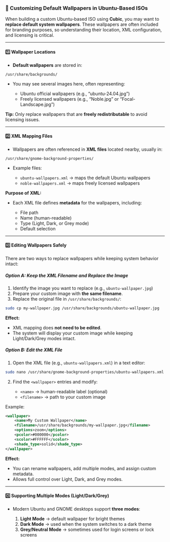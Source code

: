 
### 🌄 Customizing Default Wallpapers in Ubuntu-Based ISOs

When building a custom Ubuntu-based ISO using **Cubic**, you may want to **replace default system wallpapers**. These wallpapers are often included for branding purposes, so understanding their location, XML configuration, and licensing is critical.

---

#### 1️⃣ Wallpaper Locations

* **Default wallpapers** are stored in:

```text
/usr/share/backgrounds/
```

* You may see several images here, often representing:

  * Ubuntu official wallpapers (e.g., “ubuntu-24.04.jpg”)
  * Freely licensed wallpapers (e.g., “Noble.jpg” or “Focal-Landscape.jpg”)

**Tip:** Only replace wallpapers that are **freely redistributable** to avoid licensing issues.

---

#### 2️⃣ XML Mapping Files

* Wallpapers are often referenced in **XML files** located nearby, usually in:

```text
/usr/share/gnome-background-properties/
```

* Example files:

  * `ubuntu-wallpapers.xml` → maps the default Ubuntu wallpapers
  * `noble-wallpapers.xml` → maps freely licensed wallpapers

**Purpose of XML:**

* Each XML file defines **metadata** for the wallpapers, including:

  * File path
  * Name (human-readable)
  * Type (Light, Dark, or Grey mode)
  * Default selection

---

#### 3️⃣ Editing Wallpapers Safely

There are two ways to replace wallpapers while keeping system behavior intact:

##### **Option A: Keep the XML Filename and Replace the Image**

1. Identify the image you want to replace (e.g., `ubuntu-wallpaper.jpg`)
2. Prepare your custom image with **the same filename**.
3. Replace the original file in `/usr/share/backgrounds/`:

```bash
sudo cp my-wallpaper.jpg /usr/share/backgrounds/ubuntu-wallpaper.jpg
```

**Effect:**

* XML mapping does **not need to be edited**.
* The system will display your custom image while keeping Light/Dark/Grey modes intact.

##### **Option B: Edit the XML File**

1. Open the XML file (e.g., `ubuntu-wallpapers.xml`) in a text editor:

```bash
sudo nano /usr/share/gnome-background-properties/ubuntu-wallpapers.xml
```

2. Find the `<wallpaper>` entries and modify:

   * `<name>` → human-readable label (optional)
   * `<filename>` → path to your custom image

Example:

```xml
<wallpaper>
    <name>My Custom Wallpaper</name>
    <filename>/usr/share/backgrounds/my-wallpaper.jpg</filename>
    <options>zoom</options>
    <pcolor>#000000</pcolor>
    <scolor>#FFFFFF</scolor>
    <shade_type>solid</shade_type>
</wallpaper>
```

**Effect:**

* You can rename wallpapers, add multiple modes, and assign custom metadata.
* Allows full control over Light, Dark, and Grey modes.

---

#### 4️⃣ Supporting Multiple Modes (Light/Dark/Grey)

* Modern Ubuntu and GNOME desktops support **three modes**:

  1. **Light Mode** → default wallpaper for bright themes
  2. **Dark Mode** → used when the system switches to a dark theme
  3. **Grey/Neutral Mode** → sometimes used for login screens or lock screens


